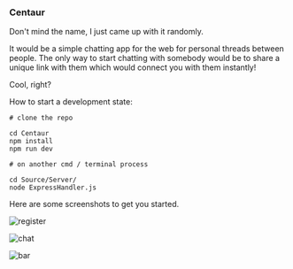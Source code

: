 ### Centaur
Don't mind the name, I just came up with it randomly.

It would be a simple chatting app for the web for personal threads between people. The only way
to start chatting with somebody would be to share a unique link with them which would connect you
with them instantly!

Cool, right?

How to start a development state:
```
# clone the repo

cd Centaur
npm install
npm run dev

# on another cmd / terminal process

cd Source/Server/
node ExpressHandler.js
```

Here are some screenshots to get you started.

![register](https://cdn.discordapp.com/attachments/450672644090757142/490962395121057807/unknown.png)

![chat](https://cdn.discordapp.com/attachments/450672644090757142/490964524493438979/unknown.png)

![bar](https://cdn.discordapp.com/attachments/450672644090757142/490219130113228851/unknown.png)